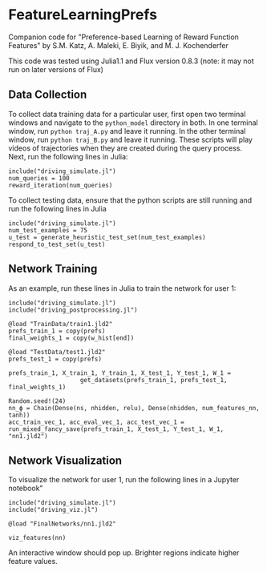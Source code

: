 # FeatureLearningPrefs
Companion code for "Preference-based Learning of Reward Function Features" by S.M. Katz, A. Maleki, E. Biyik, and M. J. Kochenderfer

This code was tested using Julia1.1 and Flux version 0.8.3 (note: it may not run on later versions of Flux)

## Data Collection
To collect data training data for a particular user, first open two terminal windows and navigate to the `python_model` directory in both. In one terminal window, run `python traj_A.py` and leave it running. In the other terminal window, run `python traj_B.py` and leave it running. These scripts will play videos of trajectories when they are created during the query process.
Next, run the following lines in Julia:
```
include("driving_simulate.jl")
num_queries = 100
reward_iteration(num_queries)
```

To collect testing data, ensure that the python scripts are still running and run the following lines in Julia
```
include("driving_simulate.jl")
num_test_examples = 75
u_test = generate_heuristic_test_set(num_test_examples)
respond_to_test_set(u_test)
```

## Network Training
As an example, run these lines in Julia to train the network for user 1:
```
include("driving_simulate.jl")
include("driving_postprocessing.jl")

@load "TrainData/train1.jld2"
prefs_train_1 = copy(prefs)
final_weights_1 = copy(w_hist[end])

@load "TestData/test1.jld2"
prefs_test_1 = copy(prefs)

prefs_train_1, X_train_1, Y_train_1, X_test_1, Y_test_1, W_1 = 
					get_datasets(prefs_train_1, prefs_test_1, final_weights_1)

Random.seed!(24)
nn_ϕ = Chain(Dense(ns, nhidden, relu), Dense(nhidden, num_features_nn, tanh))
acc_train_vec_1, acc_eval_vec_1, acc_test_vec_1 = run_mixed_fancy_save(prefs_train_1, X_test_1, Y_test_1, W_1, "nn1.jld2")
```

## Network Visualization
To visualize the network for user 1, run the following lines in a Jupyter notebook"
```
include("driving_simulate.jl")
include("driving_viz.jl")

@load "FinalNetworks/nn1.jld2"

viz_features(nn)
```
An interactive window should pop up. Brighter regions indicate higher feature values.